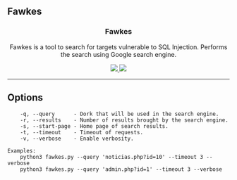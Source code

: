 ## Fawkes

<p align="center">
  <h3 align="center">Fawkes</h3>
  <p align="center">Fawkes is a tool to search for targets vulnerable to SQL Injection. Performs the search using Google search engine.</p>
  <p align="center">
    <a href="https://twitter.com/0xdutra">
      <img src="https://img.shields.io/badge/twitter-@0xdutra-blue.svg">
    </a>
    <a href="https://www.gnu.org/licenses/gpl-3.0">
      <img src="https://img.shields.io/badge/License-GPLv3-blue.svg">
    </a>
  </p>
</p>

<hr>

## Options

```
    -q, --query      - Dork that will be used in the search engine.
    -r, --results    - Number of results brought by the search engine.
    -s, --start-page - Home page of search results.
    -t, --timeout    - Timeout of requests.
    -v, --verbose    - Enable verbosity.

Examples:
    python3 fawkes.py --query 'noticias.php?id=10' --timeout 3 --verbose
    python3 fawkes.py --query 'admin.php?id=1' --timeout 3 --verbose
```

